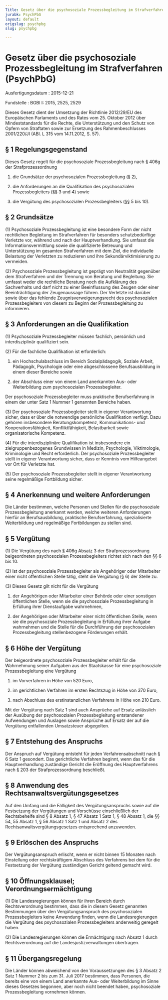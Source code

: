 ```yaml
---
Title: Gesetz über die psychosoziale Prozessbegleitung im Strafverfahren
jurabk: PsychPbG
layout: default
origslug: psychpbg
slug: psychpbg

---
```


# Gesetz über die psychosoziale Prozessbegleitung im Strafverfahren (PsychPbG)

Ausfertigungsdatum
:   2015-12-21

Fundstelle
:   BGBl I: 2015, 2525, 2529

Dieses Gesetz dient der Umsetzung der Richtlinie 2012/29/EU des Europäischen Parlaments und des Rates vom 25. Oktober 2012 über Mindeststandards für die Rechte, die Unterstützung und den Schutz von Opfern von Straftaten sowie zur Ersetzung des Rahmenbeschlusses 2001/220/JI (ABl. L 315 vom 14.11.2012, S. 57).


## § 1 Regelungsgegenstand

Dieses Gesetz regelt für die psychosoziale Prozessbegleitung nach § 406g der Strafprozessordnung

1.  die Grundsätze der psychosozialen Prozessbegleitung (§ 2),


2.  die Anforderungen an die Qualifikation des psychosozialen Prozessbegleiters (§§ 3 und 4) sowie


3.  die Vergütung des psychosozialen Prozessbegleiters (§§ 5 bis 10).





## § 2 Grundsätze

(1) Psychosoziale Prozessbegleitung ist eine besondere Form der nicht rechtlichen Begleitung im Strafverfahren für besonders schutzbedürftige Verletzte vor, während und nach der Hauptverhandlung. Sie umfasst die Informationsvermittlung sowie die qualifizierte Betreuung und Unterstützung im gesamten Strafverfahren mit dem Ziel, die individuelle Belastung der Verletzten zu reduzieren und ihre Sekundärviktimisierung zu vermeiden.

(2) Psychosoziale Prozessbegleitung ist geprägt von Neutralität gegenüber dem Strafverfahren und der Trennung von Beratung und Begleitung. Sie umfasst weder die rechtliche Beratung noch die Aufklärung des Sachverhalts und darf nicht zu einer Beeinflussung des Zeugen oder einer Beeinträchtigung der Zeugenaussage führen. Der Verletzte ist darüber sowie über das fehlende Zeugnisverweigerungsrecht des psychosozialen Prozessbegleiters von diesem zu Beginn der Prozessbegleitung zu informieren.


## § 3 Anforderungen an die Qualifikation

(1) Psychosoziale Prozessbegleiter müssen fachlich, persönlich und interdisziplinär qualifiziert sein.

(2) Für die fachliche Qualifikation ist erforderlich:

1.  ein Hochschulabschluss im Bereich Sozialpädagogik, Soziale Arbeit, Pädagogik, Psychologie oder eine abgeschlossene Berufsausbildung in einem dieser Bereiche sowie


2.  der Abschluss einer von einem Land anerkannten Aus- oder Weiterbildung zum psychosozialen Prozessbegleiter.



Der psychosoziale Prozessbegleiter muss praktische Berufserfahrung in einem der unter Satz 1 Nummer 1 genannten Bereiche haben.

(3) Der psychosoziale Prozessbegleiter stellt in eigener Verantwortung sicher, dass er über die notwendige persönliche Qualifikation verfügt. Dazu gehören insbesondere Beratungskompetenz, Kommunikations- und Kooperationsfähigkeit, Konfliktfähigkeit, Belastbarkeit sowie organisatorische Kompetenz.

(4) Für die interdisziplinäre Qualifikation ist insbesondere ein zielgruppenbezogenes Grundwissen in Medizin, Psychologie, Viktimologie, Kriminologie und Recht erforderlich. Der psychosoziale Prozessbegleiter stellt in eigener Verantwortung sicher, dass er Kenntnis vom Hilfeangebot vor Ort für Verletzte hat.

(5) Der psychosoziale Prozessbegleiter stellt in eigener Verantwortung seine regelmäßige Fortbildung sicher.


## § 4 Anerkennung und weitere Anforderungen

Die Länder bestimmen, welche Personen und Stellen für die psychosoziale Prozessbegleitung anerkannt werden, welche weiteren Anforderungen hierfür an Berufsausbildung, praktische Berufserfahrung, spezialisierte Weiterbildung und regelmäßige Fortbildungen zu stellen sind.


## § 5 Vergütung

(1) Die Vergütung des nach § 406g Absatz 3 der Strafprozessordnung beigeordneten psychosozialen Prozessbegleiters richtet sich nach den §§ 6 bis 10.

(2) Ist der psychosoziale Prozessbegleiter als Angehöriger oder Mitarbeiter einer nicht öffentlichen Stelle tätig, steht die Vergütung (§ 6) der Stelle zu.

(3) Dieses Gesetz gilt nicht für die Vergütung

1.  der Angehörigen oder Mitarbeiter einer Behörde oder einer sonstigen öffentlichen Stelle, wenn sie die psychosoziale Prozessbegleitung in Erfüllung ihrer Dienstaufgabe wahrnehmen,


2.  der Angehörigen oder Mitarbeiter einer nicht öffentlichen Stelle, wenn sie die psychosoziale Prozessbegleitung in Erfüllung ihrer Aufgabe wahrnehmen und die Stelle für die Durchführung der psychosozialen Prozessbegleitung stellenbezogene Förderungen erhält.





## § 6 Höhe der Vergütung

Der beigeordnete psychosoziale Prozessbegleiter erhält für die Wahrnehmung seiner Aufgaben aus der Staatskasse für eine psychosoziale Prozessbegleitung eine Vergütung

1.  im Vorverfahren in Höhe von 520 Euro,


2.  im gerichtlichen Verfahren im ersten Rechtszug in Höhe von 370 Euro,


3.  nach Abschluss des erstinstanzlichen Verfahrens in Höhe von 210 Euro.



Mit der Vergütung nach Satz 1 sind auch Ansprüche auf Ersatz anlässlich der Ausübung der psychosozialen Prozessbegleitung entstandener Aufwendungen und Auslagen sowie Ansprüche auf Ersatz der auf die Vergütung entfallenden Umsatzsteuer abgegolten.


## § 7 Entstehung des Anspruchs

Der Anspruch auf Vergütung entsteht für jeden Verfahrensabschnitt nach § 6 Satz 1 gesondert. Das gerichtliche Verfahren beginnt, wenn das für die Hauptverhandlung zuständige Gericht die Eröffnung des Hauptverfahrens nach § 203 der Strafprozessordnung beschließt.


## § 8 Anwendung des Rechtsanwaltsvergütungsgesetzes

Auf den Umfang und die Fälligkeit des Vergütungsanspruchs sowie auf die Festsetzung der Vergütungen und Vorschüsse einschließlich der Rechtsbehelfe sind § 8 Absatz 1, § 47 Absatz 1 Satz 1, § 48 Absatz 1, die §§ 54, 55 Absatz 1, § 56 Absatz 1 Satz 1 und Absatz 2 des Rechtsanwaltsvergütungsgesetzes entsprechend anzuwenden.


## § 9 Erlöschen des Anspruchs

Der Vergütungsanspruch erlischt, wenn er nicht binnen 15 Monaten nach Einstellung oder rechtskräftigem Abschluss des Verfahrens bei dem für die Festsetzung der Vergütung zuständigen Gericht geltend gemacht wird.


## § 10 Öffnungsklausel; Verordnungsermächtigung

(1) Die Landesregierungen können für ihren Bereich durch Rechtsverordnung bestimmen, dass die in diesem Gesetz genannten Bestimmungen über den Vergütungsanspruch des psychosozialen Prozessbegleiters keine Anwendung finden, wenn die Landesregierungen die Vergütung des psychosozialen Prozessbegleiters anderweitig geregelt haben.

(2) Die Landesregierungen können die Ermächtigung nach Absatz 1 durch Rechtsverordnung auf die Landesjustizverwaltungen übertragen.


## § 11 Übergangsregelung

Die Länder können abweichend von den Voraussetzungen des § 3 Absatz 2 Satz 1 Nummer 2 bis zum 31. Juli 2017 bestimmen, dass Personen, die bereits eine von einem Land anerkannte Aus- oder Weiterbildung im Sinne dieses Gesetzes begonnen, aber noch nicht beendet haben, psychosoziale Prozessbegleitung vornehmen können.

